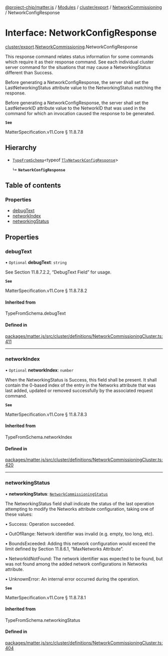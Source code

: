 [@project-chip/matter.js](../README.md) / [Modules](../modules.md) / [cluster/export](../modules/cluster_export.md) / [NetworkCommissioning](../modules/cluster_export.NetworkCommissioning.md) / NetworkConfigResponse

# Interface: NetworkConfigResponse

[cluster/export](../modules/cluster_export.md).[NetworkCommissioning](../modules/cluster_export.NetworkCommissioning.md).NetworkConfigResponse

This response command relates status information for some commands which require it as their response command.
See each individual cluster server command for the situations that may cause a NetworkingStatus different than
Success.

Before generating a NetworkConfigResponse, the server shall set the LastNetworkingStatus attribute value to the
NetworkingStatus matching the response.

Before generating a NetworkConfigResponse, the server shall set the LastNetworkID attribute value to the
NetworkID that was used in the command for which an invocation caused the response to be generated.

**`See`**

MatterSpecification.v11.Core § 11.8.7.8

## Hierarchy

- [`TypeFromSchema`](../modules/tlv_export.md#typefromschema)\<typeof [`TlvNetworkConfigResponse`](../modules/cluster_export.NetworkCommissioning.md#tlvnetworkconfigresponse)\>

  ↳ **`NetworkConfigResponse`**

## Table of contents

### Properties

- [debugText](cluster_export.NetworkCommissioning.NetworkConfigResponse.md#debugtext)
- [networkIndex](cluster_export.NetworkCommissioning.NetworkConfigResponse.md#networkindex)
- [networkingStatus](cluster_export.NetworkCommissioning.NetworkConfigResponse.md#networkingstatus)

## Properties

### debugText

• `Optional` **debugText**: `string`

See Section 11.8.7.2.2, “DebugText Field” for usage.

**`See`**

MatterSpecification.v11.Core § 11.8.7.8.2

#### Inherited from

TypeFromSchema.debugText

#### Defined in

[packages/matter.js/src/cluster/definitions/NetworkCommissioningCluster.ts:411](https://github.com/project-chip/matter.js/blob/2d9f2165d2672864fda3496a6d0d5f93597f82c6/packages/matter.js/src/cluster/definitions/NetworkCommissioningCluster.ts#L411)

___

### networkIndex

• `Optional` **networkIndex**: `number`

When the NetworkingStatus is Success, this field shall be present. It shall contain the 0-based index of the
entry in the Networks attribute that was last added, updated or removed successfully by the associated
request command.

**`See`**

MatterSpecification.v11.Core § 11.8.7.8.3

#### Inherited from

TypeFromSchema.networkIndex

#### Defined in

[packages/matter.js/src/cluster/definitions/NetworkCommissioningCluster.ts:420](https://github.com/project-chip/matter.js/blob/2d9f2165d2672864fda3496a6d0d5f93597f82c6/packages/matter.js/src/cluster/definitions/NetworkCommissioningCluster.ts#L420)

___

### networkingStatus

• **networkingStatus**: [`NetworkCommissioningStatus`](../enums/cluster_export.NetworkCommissioning.NetworkCommissioningStatus.md)

The NetworkingStatus field shall indicate the status of the last operation attempting to modify the Networks
attribute configuration, taking one of these values:

  • Success: Operation succeeded.

  • OutOfRange: Network identifier was invalid (e.g. empty, too long, etc).

  • BoundsExceeded: Adding this network configuration would exceed the limit defined by Section 11.8.6.1,
    “MaxNetworks Attribute”.

  • NetworkIdNotFound: The network identifier was expected to be found, but was not found among the added
    network configurations in Networks attribute.

  • UnknownError: An internal error occurred during the operation.

**`See`**

MatterSpecification.v11.Core § 11.8.7.8.1

#### Inherited from

TypeFromSchema.networkingStatus

#### Defined in

[packages/matter.js/src/cluster/definitions/NetworkCommissioningCluster.ts:404](https://github.com/project-chip/matter.js/blob/2d9f2165d2672864fda3496a6d0d5f93597f82c6/packages/matter.js/src/cluster/definitions/NetworkCommissioningCluster.ts#L404)
